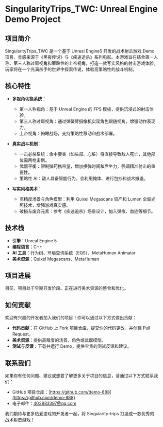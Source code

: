 # SingularityTrips_TWC: Unreal Engine Demo Project

## 项目简介

SingularityTrips_TWC 是一个基于 Unreal Engine5 开发的战术射击游戏 Demo 项目，灵感来源于《黑夜传说》与《疾速追杀》系列电影。本游戏旨在结合第一人称、第三人称过肩视角和策略性的上帝视角，打造一款写实风格的射击游戏体验。玩家将在一个充满杀手的世界中探索传说，体验高策略性的战斗机制。

## 核心特性

- &zwnj;**多视角切换系统**&zwnj;：
  - 第一人称视角：基于 Unreal Engine 的 FPS 模板，提供沉浸式的射击体验。
  - 第三人称过肩视角：通过弹簧臂摄像机实现角色跟随视角，增强动作表现力。
  - 上帝视角：俯瞰战场，支持策略性移动和战术部署。

- &zwnj;**真实战斗机制**&zwnj;：
  - 一击必杀系统：命中要害（如头部、心脏）将直接导致敌人死亡，其他部位需两枪击倒。
  - 武器平衡：限制弹药携带量，增加换弹时间和后坐力，强调精准射击的重要性。
  - 策略性 AI：敌人具备智能行为，会利用掩体、进行包抄和战术撤退。

- &zwnj;**写实风格美术**&zwnj;：
  - 高精度场景与角色模型：利用 Quixel Megascans 资产和 Lumen 全局光照技术，增强游戏真实感。
  - 破损与废弃元素：参考《疾速追杀》场景设计，加入弹痕、血迹等细节。

## 技术栈

- &zwnj;**引擎**&zwnj;：Unreal Engine 5
- &zwnj;**编程语言**&zwnj;：C++
- &zwnj;**AI 工具**&zwnj;：行为树、环境查询系统（EQS）、MetaHuman Animator
- &zwnj;**美术资源**&zwnj;：Quixel Megascans、MetaHuman

## 项目进展

目前，项目处于早期开发阶段。正在进行美术资源的整合和优化。

## 如何贡献

欢迎有兴趣的开发者加入我们的项目！你可以通过以下方式做出贡献：

- &zwnj;**代码贡献**&zwnj;：在 GitHub 上 Fork 项目仓库，提交你的代码更改，并创建 Pull Request。
- &zwnj;**美术资源**&zwnj;：提供高精度的场景、角色或武器模型。
- &zwnj;**测试与反馈**&zwnj;：下载并运行 Demo，提供宝贵的测试反馈和建议。

## 联系我们

如果你有任何问题、建议或想要了解更多关于项目的信息，请通过以下方式联系我们：

- GitHub 项目仓库：[https://github.com/demo-888](https://github.com/demo-888)
- 电子邮件：[403883397@qq.com](mailto:your-email@example.com)

我们期待与更多热爱游戏的开发者一起，将 Singularity-trips 打造成一款优秀的战术射击游戏！
